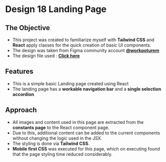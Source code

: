 # Design 18 Landing Page

## The Objective
- This project was created to familiarize myself with **Tailwind CSS** and **React** apply classes for the quick creation of basic UI components.
- The design was taken from Figma community account **[@workpoturem](https://www.figma.com/@workpoturem)**
- The design file used : **[Click here](https://www.figma.com/design/0RruyhdHyexaQ2S0LNvNx5/High-Landing-(the18.design)-Free-(Community)?node-id=1214-33134&t=RKp7WRFqpAC15wRW-0)**

## Features
- This is a simple basic Landing page created using React
- The landing page has a **workable navigation bar** and a **single selection accordion**

## Approach
- All images and content used in this page are extracted from the **constants page** to the React component page.
- Due to this, additional content can be added to the current components without changing the logic used in the JSX.
- The styling is done via **Tailwind CSS**.
- **Mobile first CSS** was executed for this page, which on executing found that the page styling time reduced considerably.
